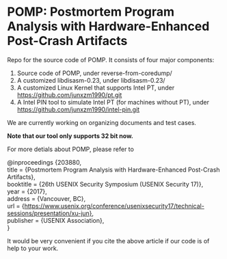 # POMP: Postmortem Program Analysis with Hardware-Enhanced Post-Crash Artifacts

Repo for the source code of POMP. It consists of four major components: 
1. Source code of POMP, under reverse-from-coredump/
2. A customized libdisasm-0.23, under libdisasm-0.23/ 
3. A customized Linux Kernel that supports Intel PT, under https://github.com/junxzm1990/pt.git
4. A Intel PIN tool to simulate Intel PT (for machines without PT), under https://github.com/junxzm1990/intel-pin.git

We are currently working on organizing documents and test cases.

**Note that our tool only supports 32 bit now.**

For more detials about POMP, please refer to 

@inproceedings {203880, <br />
title = {Postmortem Program Analysis with Hardware-Enhanced Post-Crash Artifacts},<br />
booktitle = {26th USENIX Security Symposium (USENIX Security 17)}, <br />
year = {2017}, <br />
address = {Vancouver, BC}, <br />
url = {https://www.usenix.org/conference/usenixsecurity17/technical-sessions/presentation/xu-jun}, <br />
publisher = {USENIX Association}, <br />
}

It would be very convenient if you cite the above article if our code is of help to your work. 

